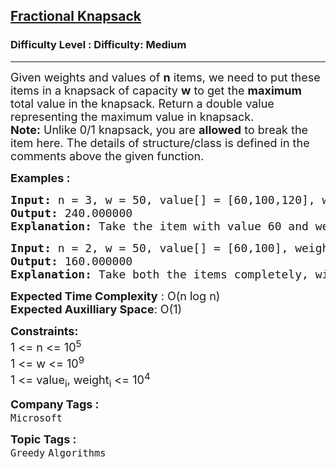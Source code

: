 <h2><a href="https://www.geeksforgeeks.org/problems/fractional-knapsack-1587115620/0">Fractional Knapsack</a></h2><h3>Difficulty Level : Difficulty: Medium</h3><hr><div class="problems_problem_content__Xm_eO"><p><span style="font-size: 18px;">Given weights and values of <strong>n</strong> items, we need to put these items in a knapsack of capacity <strong>w</strong> to get the <strong>maximum</strong> total value in the knapsack. Return a double value representing the maximum value in knapsack.<br><strong>Note:</strong> Unlike 0/1 knapsack, you are <strong>allowed</strong> to break the item here.&nbsp;</span><span style="font-size: 18px;">The details of structure/class is defined in the comments above the given function.</span></p>
<p><span style="font-size: 18px;"><strong>Examples :</strong></span></p>
<pre><span style="font-size: 18px;"><strong>Input: </strong>n = 3, w = 50, value[] = [60,100,120], weight[] = [10,20,30]
<strong>Output: </strong>240.000000<strong>
Explanation: </strong>Take the item with value 60 and weight 10, value 100 and weight 20 and split the third item with value 120 and weight 30, to fit it into weight 20. so it becomes (120/30)*20=80, so the total value becomes 60+100+80.0=240.0 Thus, total maximum value of item we can have is 240.00 from the given capacity of sack. 
</span></pre>
<pre><span style="font-size: 18px;"><strong>Input: </strong>n = 2, w = 50, value[] = [60,100], weight[] = [10,20]
<strong>Output: </strong>160.000000<strong>
Explanation: </strong>Take both the items completely, without breaking. Total maximum value of item we can have is 160.00 from the given capacity of sack.</span></pre>
<p><span style="font-size: 18px;"><strong>Expected Time Complexity</strong> : O(n log n)<br><strong>Expected Auxilliary Space</strong>: O(1)</span></p>
<p><span style="font-size: 18px;"><strong>Constraints:</strong><br>1 &lt;= n &lt;= 10<sup>5</sup><br>1 &lt;= w &lt;= 10<sup>9</sup><br></span><span style="font-size: 18px;">1 &lt;= value<sub>i</sub>, weight<sub>i</sub> &lt;= 10<sup>4</sup></span></p></div><p><span style=font-size:18px><strong>Company Tags : </strong><br><code>Microsoft</code>&nbsp;<br><p><span style=font-size:18px><strong>Topic Tags : </strong><br><code>Greedy</code>&nbsp;<code>Algorithms</code>&nbsp;